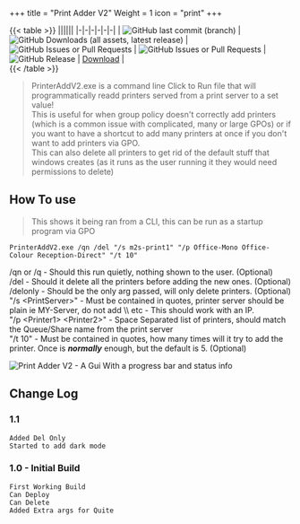 +++ 
title = "Print Adder V2"
Weight = 1 
icon = "print"
+++

{{< table >}}
||||||
|-|-|-|-|-|-|
| ![GitHub last commit (branch)](https://img.shields.io/github/last-commit/mach2simulations/PrinterAddV2/master) | ![GitHub Downloads (all assets, latest release)](https://img.shields.io/github/downloads/mach2simulations/PrinterAddV2/latest/total) | ![GitHub Issues or Pull Requests](https://img.shields.io/github/issues/mach2simulations/PrinterAddV2) | ![GitHub Issues or Pull Requests](https://img.shields.io/github/issues-pr/mach2simulations/PrinterAddV2) | ![GitHub Release](https://img.shields.io/github/v/release/mach2simulations/PrinterAddV2) | [  Download](https://github.com/MACH2Simulations/PrinterAddV2/releases/latest) |  
{{< /table >}}

> PrinterAddV2.exe is a command line Click to Run file that will programmatically readd printers served from a print server to a set value!  
This is useful for when group policy doesn't correctly add printers (which is a common issue with complicated, many or large GPOs) or if you want to have a shortcut to add many printers at once if you don't want to add printers via GPO.  
This can also delete all printers to get rid of the default stuff that windows creates (as it runs as the user running it they would need permissions to delete)  

## How To use  

> This shows it being ran from a CLI, this can be run as a startup program via GPO

```batch
PrinterAddV2.exe /qn /del "/s m2s-print1" "/p Office-Mono Office-Colour Reception-Direct" "/t 10" 

```  

/qn or /q - Should this run quietly, nothing shown to the user. (Optional)  
/del - Should it delete all the printers before adding the new ones. (Optional)  
/delonly - Should be the only arg passed, will only delete printers. (Optional)  
"/s \<PrintServer\>" - Must be contained in quotes, printer server should be plain ie MY-Server, do not add \\\ etc  - This should work with an IP.  
"/p \<Printer1\> \<Printer2\>" - Space Separated list of printers, should match the Queue/Share name from the print server  
"/t 10" - Must be contained in quotes, how many times will it try to add the printer. Once is ***normally*** enough, but the default is 5. (Optional)

![Print Adder V2 - A Gui With a progress bar and status info](../../PrintAdderV2.png)  

## Change Log  

### 1.1  

```text
Added Del Only  
Started to add dark mode  
```  

### 1.0 - Initial Build    

```text
First Working Build
Can Deploy
Can Delete
Added Extra args for Quite 

```
